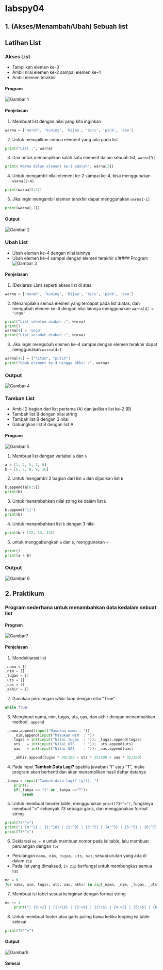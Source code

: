 # labspy04
## 1. (Akses/Menambah/Ubah) Sebuah list
## Latihan List

### Akses List
- Tampilkan elemen ke-3
- Ambil nilai elemen ke-2 sampai elemen ke-4
- Ambil elemen terakhir

#### Program
![Gambar 1](screenshots/ss1.jpg)

#### Penjelasan
1. Membuat list dengan nilai yang kita inginkan
```python
warna = ['merah', 'kuning', 'hijau', 'biru', 'pink', 'abu']
```

2. Untuk menapilkan semua element yang ada pada list
```python
print("List :", warna)
```

3. Dan untuk menampilkan salah satu element dalam sebuah list, `warna[3]`
```python
print('Warna dalam element ke-3 adalah', warna[3])
```

4. Untuk mengambil nilai element ke-2 sampai ke-4, bisa menggunakan `warna[2:4]`
```python
print(warna[2:4])
```

5. Jika ingin mengambil elemen terakhir dapat menggunakan `warna[-1]`
```python
print(warna[-1])
```

#### Output
![Gambar 2](screenshots/sss1.jpg)

###  Ubah List
- Ubah elemen ke-4 dengan nilai lainnya
- Ubah elemen ke-4 sampai dengan elemen terakhir
s1#### Program
![Gambar 3](screenshots/ss2.jpg)

#### Penjelasan
1. (Deklarasi List) seperti akses list di atas
```python
warna = ['merah', 'kuning', 'hijau', 'biru', 'pink', 'abu']
```

2. Menampilakn semua elemen yang terdapat pada list diatas, dan mengubah elemen ke-4 dengan nilai lainnya menggunakan `warna[4] = 'ungu'`
```python
print("List sebelum diubah :", warna)
print()
warna[4] = 'ungu'
print("List sesudah diubah :", warna)
```

3. Jika ingin mengubah elemen ke-4 sampai dengan elemen terakhir dapat menggunakan `warna[4:]`
```python
warna[4:] = ["hitam", "putih"]
print("Ubah element ke-4 hingga akhir :", warna)
```

### Output
![Gambar 4](screenshots/ss3.jpg)

### Tambah List
- Ambil 2 bagian dari list pertama (A) dan jadikan list ke-2 (B)
- Tambah list B dengan nilai string
- Tambah list B dengan 3 nilai
- Gabungkan list B dengan list A

#### Program
![Gambar 5](screenshots/ss4.jpg)

1. Membuat list dengan variabel `a` dan `b`
```python
a = [1, 2, 3, 4, 5]
b = [6, 7, 8, 9, 10]
```

2.  Untuk mengambil 2 bagian dari list `a`  dan dijadikan list  `b`
```python
b.append(a[0:2])
print(b)
```

3. Untuk menambahkan nilai string ke dalam list `b`
```python
b.append("11")
print(b)
```

4. Untuk menambahkan list  `b` dengan 3 nilai
```python
print(b + [12, 13, 14])
```

5. untuk menggabungkan `a` dan `b`, menggunakan `+`
```python
print()
print(a + b)
```

### Output
![Gambar 6 ](screenshots/ss5.jpg)



## 2. Praktikum
### Program sederhana untuk menambahkan data kedalam sebuat list 
#### Program
![Gambar7](screenshots/ss6.jpg)

#### Penjelasan
1. Mendeklarasi list
```python
_nama = []
_nim = []
_tugas = []
_uts = []
_uas = []
_akhir = []
```

2. Gunakan perulangan _while loop_ dengan nilai "True"
```python
while True:
```

3. Menginput nama, nim, tugas, uts, uas, dan akhir dengan menambahkan method `.append`
```python
 _nama.append(input("Masukan nama : "))
    _nim.append(input("Masukan NIM  : "))
    tugas = int(input("Nilai tugas  : ")); _tugas.append(tugas)
    uts   = int(input("Nilai UTS    : ")); _uts.append(uts)
    uas   = int(input("Nilai UAS    : ")); _uas.append(uas)

    _akhir.append(tugas * 30/100 + uts * 35/100 + uas * 35/100)
```

4. Pada input <b>Tambah Data Lagi?</b> apabila jawaban “t” atau “T”, maka program akan berhenti dan akan menampilkan hasil daftar datanya
```python
_tanya = input("Tambah data lagi? [y/t]: ")
    print()
    if(_tanya == "t" or _tanya =="T"):
        break
```

5. Untuk membuat header table, menggunakan `print(73*"=")`, fungsinya membuat "=" sebanyak 73 sebagai garis, dan menggunakan format string
```python
print(73*"=")
print("| {0:^2} | {1:^18} | {2:^9} | {3:^5} | {4:^5} | {5:^5} | {6:^7} |".format("No", "Nama", "NIM", "Tugas", "UTS", "UAS", "Akhir"))
print(73*"=")
```

6. Deklarasi `no = 0` untuk membuat nomor pada isi table, lalu membuat perulangan dengan `for`
- Perulangan `nama, nim, tugas, uts, uas`, sesuai urutan yang ada di dalam `zip`
- Pada list yang dimaksud, `in zip` berfungsi untuk membungkus semua list
```python
no = 0
for nama, nim, tugas, uts, uas, akhir in zip(_nama, _nim, _tugas, _uts, _uas, _akhir):
```

7. Membuat isi tabel sesuai keinginan dengan format string
```python
no += 1    
    print("| {0:>2} | {1:<18} | {2:>9} | {3:>5} | {4:>5} | {5:>5} | {6:>7.2f} |".format(no, nama, nim, tugas, uts, uas, akhir))
```

8. Untuk membuat footer atau garis paling bawa ketika looping isi table selesai
```python
print(73*"=")
```

#### Output
![Gambar8](screenshots/ss7.jpg)

#### Selesai
